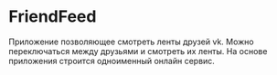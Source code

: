 FriendFeed
==========

Приложение позволяющее смотреть ленты друзей vk. Можно переключаться между друзьями и смотреть их ленты. На основе приложения строится одноименный онлайн сервис.


